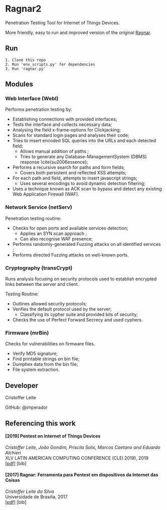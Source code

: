 # Ragnar2
Penetration Testing Tool for Internet of Things Devices.  

More friendly, easy to run and improved version of the original [Ragnar](https://github.com/imperador/ragnar).

## Run
    1. Clone this repo    
    2. Run 'env_scripts.py' for dependencies
    3. Run 'ragnar.py'
## Modules
### Web Interface (WebI)
  
Performs penetration testing by:
 - Establishing connections with provided interfaces;
 - Tests the interface and collects necessary data;
 - Analysing the field x-frame-options for Clickjacking;
 - Scans for standard login pages and analyses their code;
 - Tries to insert encoded SQL queries into the URLs and each detected field;
   - Allows manual addition of paths ;
   - Tries to generate any Database-ManagementSystem (DBMS) response \cite{su2006essence};
 - Performs a recursive search for paths and form fields;
   - Covers both persistent and reflected XSS attempts;
 - For each path and field, attempts to insert javascript strings;
   - Uses several encodings to avoid dynamic detection filtering;
 - Uses a technique known as ACK scan to bypass and detect any existing Web Application Firewall (WAF).

### Network Service (netServ)

Penetration testing routine: 
 - Checks for open ports and available services detection;
   - Applies an SYN scan approach ;
   - Can also recognise WAF presence;
 - Performs randomly-generated Fuzzing attacks on all identified services ;
 - Performs directed Fuzzing attacks on well-known ports.

### Cryptography (transCrypt)
Runs analysis focusing on security protocols used to establish encrypted links between the server and client.

Testing Routine:
 - Outlines allowed security protocols;
 - Verifies the default protocol used by the server;
   - Classifying its cypher suite and provided bits of security; 
 - Checks the use of Perfect Forward Secrecy and used cyphers.

### Firmware (mrBin)

Checks for vulnerabilities on firmware files.

- Verify MD5 signature;
- Find printable strings on bin file;
- Dumphex data from the bin file;
- File system extraction.

## Developer
Cristoffer Leite

GitHub: @imperador

## Referencing this work

#### \[2019\] Pentest on Internet of Things Devices
*Cristoffer Leite, João Gondim, Priscila Solis, Marcos Caetano and Eduardo Alchieri*
<br/> XLV LATIN AMERICAN COMPUTING CONFERENCE (CLEI 2019), 2019
<br/>[\[pdf\]](http://clei2019.utp.ac.pa/storage/app/uploads/public/5d8/cff/bd1/5d8cffbd16f09903219768.pdf) \[bib\]

#### \[2017\] Ragnar: Ferramenta para Pentest em dispositivos da Internet das Coisas
*Cristoffer Leite da Silva*
<br/> Universidade de Brasılia, 2017
<br/>[\[pdf\]](http://bdm.unb.br/bitstream/10483/19824/1/2017_CristofferLeiteDaSilva_tcc.pdf) \[bib\]


